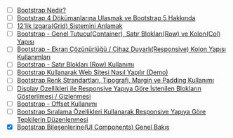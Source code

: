 - [ ] [Bootstrap Nedir?](bootstrap-nedir/)
- [ ] [Bootstrap 4 Dökümanlarına Ulaşmak ve Bootstrap 5 Hakkında](bootstrap-4-dokumanlarina-ulasmak-ve-bootstrap-5-hakkinda/)
- [ ] [12'lik Izgara(Grid) Sistemini Anlamak](12lik-izgaragrid-sistemini-anlamak/)
- [ ] [Bootstrap - Genel Tutucu(Container), Satır Blokları(Row) ve Kolon(Col) Yapısı](bootstrap-genel-tutucucontainer,-satir-bloklarirow-ve-koloncol-yapisi/)
- [ ] [Bootstrap - Ekran Çözünürlüğü / Cihaz Duyarlı(Responsive) Kolon Yapısı Kullanımları](bootstrap-ekran-cozunurlugu-cihaz-duyarliresponsive-kolon-yapisi-kullanimlari/)
- [ ] [Bootstrap - Satır Blokları (Row) Kullanımı](bootstrap-satir-bloklari-row-kullanimi/)
- [ ] [Bootstrap Kullanarak Web Sitesi Nasıl Yapılır (Demo)](bootstrap-kullanarak-web-sitesi-nasil-yapilir-demo/)
- [ ] [Bootstrap Renk Strandartları, Tipografi, Margin ve Padding Kullanımı](bootstrap-renk-strandartlari,-tipgrafi,-margin-ve-padding-kullanimi/)
- [ ] [Display Özellikleri ile Responsive Yapıya Göre İstenilen Blokların Gösterilmesi / Gizlenmesi](display-ozellikleri-ile-responsive-yapiya-gore-i̇stenilen-bloklarin-gosterilmesi-gizlenmesi/)
- [ ] [Bootstrap - Offset Kullanımı](bootstrap-offset-kullanimi/)
- [ ] [Bootstrap Sıralama Özellikleri Kullanarak Responsive Yapıya Göre Tepkilerin Düzenlenmesi](bootstrap-siralama-ozellikleri-kullanarak-responsive-yapiya-gore-tepkilerin-duzenlenmesi/)
- [x] [Bootstrap Bileşenlerine(UI Components) Genel Bakış](bootstrap-bilesenlerineui-components-genel-bakis/)
